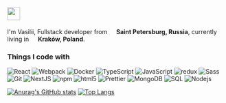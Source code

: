<h1><img src="https://emojis.slackmojis.com/emojis/images/1643516237/22654/fancy_cat.png?1643516237" width="30"/></h1>

I'm Vasilii, Fullstack developer from <img src="https://cdn-icons-png.flaticon.com/512/197/197408.png" width="13"/> <b>Saint Petersburg, Russia</b>, currently living in <img src="https://cdn-icons-png.flaticon.com/512/197/197529.png" width="13"/> <b>Kraków, Poland</b>.</p>
<h3>Things I code with</h3>
<p>
  <img alt="React" src="https://img.shields.io/badge/-React-45b8d8?style=flat-square&logo=react&logoColor=white" />
  <img alt="Webpack" src="https://img.shields.io/badge/-Webpack-8DD6F9?style=flat-square&logo=webpack&logoColor=white" /> 
  <img alt="Docker" src="https://img.shields.io/badge/-Docker-46a2f1?style=flat-square&logo=docker&logoColor=white" />
  <img alt="TypeScript" src="https://img.shields.io/badge/-TypeScript-007ACC?style=flat-square&logo=typescript&logoColor=white" />
  <img alt="JavaScript" src="https://img.shields.io/badge/-JavaScript-F7B93E?style=flat-square&logo=typescript&logoColor=white" />
  <img alt="redux" src="https://img.shields.io/badge/-Redux-764ABC?style=flat-square&logo=redux&logoColor=white" />
  <img alt="Sass" src="https://img.shields.io/badge/-Sass-CC6699?style=flat-square&logo=sass&logoColor=white" />
  <img alt="Git" src="https://img.shields.io/badge/-Git-F05032?style=flat-square&logo=git&logoColor=white" />
  <img alt="NextJS" src="https://img.shields.io/badge/-NextJs-ea2845?style=flat-square&logo=nestjs&logoColor=white" />
  <img alt="npm" src="https://img.shields.io/badge/-NPM-CB3837?style=flat-square&logo=npm&logoColor=white" />
  <img alt="html5" src="https://img.shields.io/badge/-HTML5-E34F26?style=flat-square&logo=html5&logoColor=white" />
  <img alt="Prettier" src="https://img.shields.io/badge/-Prettier-F7B93E?style=flat-square&logo=prettier&logoColor=white" />
  <img alt="MongoDB" src="https://img.shields.io/badge/-MongoDB-13aa52?style=flat-square&logo=mongodb&logoColor=white" />
  <img alt="SQL" src="https://img.shields.io/badge/-SQL-3a8bfc?style=flat-square&logo=mysql&logoColor=white" />
  <img alt="Nodejs" src="https://img.shields.io/badge/-Nodejs-43853d?style=flat-square&logo=Node.js&logoColor=white" />
</p>
<!-- <h3> My pet projects links </h3>
  <ul>
    <li><img src="https://emojis.slackmojis.com/emojis/images/1643515676/17007/doge.gif?1643515676" width="30"/> <a href="">  Pets</a> - pure js</li>
    <li><img src="https://emojis.slackmojis.com/emojis/images/1643512048/44657/keyboard.png?1643512048" width="30"/> <a href="">  Keyboard</a> - pure js</li>
    <li><img src="https://emojis.slackmojis.com/emojis/images/1643515834/18499/joker_cards.png?1643515834" width="30"/> <a href="">  Munchkin Level Counter</a> - NextJS, NodeJS, React, Self-made state container, WebSockets</li>
    <li><img src="https://emojis.slackmojis.com/emojis/images/1643514778/7887/webpack.png?1643514778" width="30"/> <a href="">  My own WebPack template</a></li>
  </ul>
  
<h3> Most common packages </h3>
  <ul>
    <li><img src="https://emojis.slackmojis.com/emojis/images/1643515676/17007/doge.gif?1643515676" width="30"/> <a href="https://www.npmjs.com/package/dotenv">  Dotenv</a></li>
    <li><img src="https://emojis.slackmojis.com/emojis/images/1643515676/17007/doge.gif?1643515676" width="30"/> <a href="https://www.npmjs.com/package/cross-env">  Cross-env</a></li>
    <li><img src="https://emojis.slackmojis.com/emojis/images/1643515676/17007/doge.gif?1643515676" width="30"/> <a href="https://github.com/facebook/create-react-app">  React</a></li>
    <li><img src="https://emojis.slackmojis.com/emojis/images/1643515676/17007/doge.gif?1643515676" width="30"/> <a href="https://www.npmjs.com/package/eslint">  Eslint</a></li>
    <li><img src="https://emojis.slackmojis.com/emojis/images/1643515676/17007/doge.gif?1643515676" width="30"/> <a href="https://babeljs.io/">  Babel</a></li>
    <li><img src="https://emojis.slackmojis.com/emojis/images/1643515676/17007/doge.gif?1643515676" width="30"/> <a href="https://postcss.org/">  PostCSS</a></li>
    <li><img src="https://emojis.slackmojis.com/emojis/images/1643515676/17007/doge.gif?1643515676" width="30"/> <a href="https://github.com/postcss/autoprefixer">  Autoprefixer</a></li>
    <li><img src="https://emojis.slackmojis.com/emojis/images/1643515676/17007/doge.gif?1643515676" width="30"/> <a href="https://www.typescriptlang.org/">  TypeScript</a></li>
    <li><img src="https://emojis.slackmojis.com/emojis/images/1643515676/17007/doge.gif?1643515676" width="30"/> <a href="https://sass-lang.com/">  SASS</a></li>
    <li><img src="https://emojis.slackmojis.com/emojis/images/1643515676/17007/doge.gif?1643515676" width="30"/> <a href="https://webpack.js.org/">  WebPack</a></li>
  </ul> -->
  
[![Anurag's GitHub stats](https://github-readme-stats.vercel.app/api?username=richardpickman&show_icons=true&theme=github_dark)](https://github.com/richardpickman/github-readme-stats)
[![Top Langs](https://github-readme-stats.vercel.app/api/top-langs/?username=richardpickman&layout=compact&theme=github_dark)](https://github.com/richardpickman/github-readme-stats)
